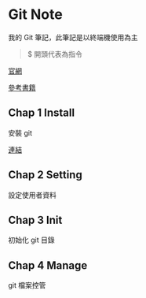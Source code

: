 # Git Note

我的 Git 筆記，此筆記是以終端機使用為主

> $ 開頭代表為指令

[官網](https://git-scm.com/)

[參考書籍](https://gitbook.tw/)

## Chap 1 Install

安裝 git

[連結](Chap1.Install.md)

## Chap 2 Setting

設定使用者資料

## Chap 3 Init

初始化 git 目錄

## Chap 4 Manage

git 檔案控管

